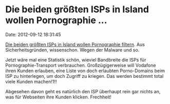 Die beiden größten ISPs in Island wollen Pornographie \...
==========================================================

Date: 2012-09-12 18:31:45

[Die beiden größten ISPs in Island wollen Pornographie
filtern](http://newswire.xbiz.com/view.php?id=153852). Aus
Sicherheitsgründen, wissenschon. Wegen der Malware und so.

Jetzt wäre mal eine Statistik schön, wieviel Bandbreite die ISPs für
Pornographie-Transport verbrauchen. Großzügigerweise will Vodafone ihren
Kunden erlauben, eine Liste von doch erlaubten Porno-Domains beim ISP zu
hinterlegen, um doch Zugriff zu kriegen. Das werden bestimmt total viele
Kunden machen!1!!

Abgesehen davon geht es natürlich den ISP überhaupt rein gar nichts an,
was für Webseiten ihre Kunden klicken. Frechheit!
